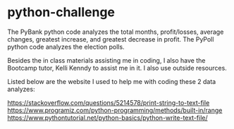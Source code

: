# python-challenge

The PyBank python code analyzes the total months, profit/losses, average changes, greatest increase, and greatest decrease in profit. 
The PyPoll python code analyzes the election polls. 

Besides the in class materials assisting me in coding, I also have the Bootcamp tutor, Kelli Kenndy to assist me in it. I also use outside resources.


Listed below are the website I used to help me with coding these 2 data analyzes:

https://stackoverflow.com/questions/5214578/print-string-to-text-file
https://www.programiz.com/python-programming/methods/built-in/range
https://www.pythontutorial.net/python-basics/python-write-text-file/
